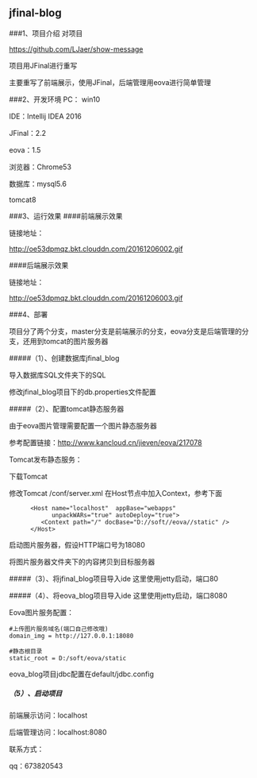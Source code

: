 ## jfinal-blog

###1、项目介绍
对项目

https://github.com/LJaer/show-message

项目用JFinal进行重写

主要重写了前端展示，使用JFinal，后端管理用eova进行简单管理

###2、开发环境
PC： win10

IDE：Intellij IDEA 2016

JFinal：2.2

eova：1.5

浏览器：Chrome53

数据库：mysql5.6

tomcat8

###3、运行效果
####前端展示效果

链接地址：

http://oe53dpmqz.bkt.clouddn.com/20161206002.gif

####后端展示效果

链接地址：

http://oe53dpmqz.bkt.clouddn.com/20161206003.gif

###4、部署

项目分了两个分支，master分支是前端展示的分支，eova分支是后端管理的分支，还用到tomcat的图片服务器

#####（1）、创建数据库jfinal_blog

导入数据库SQL文件夹下的SQL

修改jfinal_blog项目下的db.properties文件配置

#####（2）、配置tomcat静态服务器

由于eova图片管理需要配置一个图片静态服务器

参考配置链接：http://www.kancloud.cn/jieven/eova/217078

Tomcat发布静态服务：

下载Tomcat

修改Tomcat /conf/server.xml 在Host节点中加入Context，参考下面

```
      <Host name="localhost"  appBase="webapps"
            unpackWARs="true" autoDeploy="true">
         <Context path="/" docBase="D://soft//eova//static" />
      </Host>
```

启动图片服务器，假设HTTP端口号为18080

将图片服务器文件夹下的内容拷贝到目标服务器

#####（3）、将jfinal_blog项目导入ide
这里使用jetty启动，端口80

#####（4）、将eova_blog项目导入ide
这里使用jetty启动，端口8080

Eova图片服务配置：

```
#上传图片服务域名(端口自己修改哦)
domain_img = http://127.0.0.1:18080

#静态根目录
static_root = D:/soft/eova/static
```

eova_blog项目jdbc配置在default/jdbc.config

##### （5）、启动项目

前端展示访问：localhost

后端管理访问：localhost:8080




联系方式：

qq：673820543
